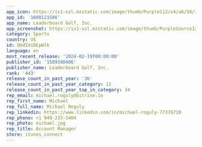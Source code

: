 ```yaml
---
app_icon: https://is1-ssl.mzstatic.com/image/thumb/Purple112/v4/a6/58/1a/a6581ae9-77e9-5970-5ed5-df30e2188071/AppIcon-0-0-1x_U007emarketing-0-5-0-P3-85-220.png/1024x1024bb.png
app_id: '1600121586'
app_name: Leaderboard Golf, Inc.
app_screenshot: https://is1-ssl.mzstatic.com/image/thumb/PurpleSource122/v4/63/3f/e1/633fe1b2-15ea-4d87-db5d-3ae80891f15f/ea1501a2-e60a-4ebe-8e54-bc8d7d85f769_GroupGames6.5.png/1242x2688bb.png
category: Sports
country: US
id: Q6dI4iDEpWlk
language: en
most_recent_release: '2024-02-19T00:00:00'
publisher_id: '1589380406'
publisher_name: Leaderboard Golf, Inc.
rank: '443'
release_count_in_past_year: '36'
release_count_in_past_year_category: 12
release_count_in_past_year_top_in_category: 34
rep_email: michael.roguly@bitrise.io
rep_first_name: Michael
rep_full_name: Michael Roguly
rep_linkedin: https://www.linkedin.com/in/michael-roguly-77376710
rep_phone: +1 949-233-3404
rep_photo: michael.jpg
rep_title: Account Manager
store: itunes_connect
---
```

